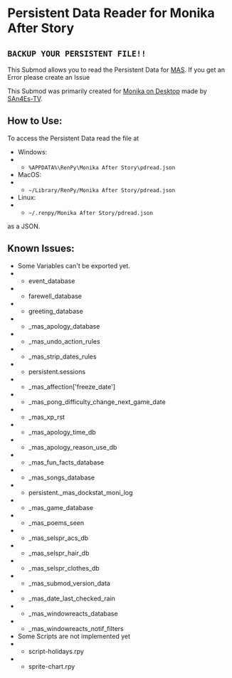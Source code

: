 # Persistent Data Reader for Monika After Story
## **``BACKUP YOUR PERSISTENT FILE!!``**
This Submod allows you to read the Persistent Data for [MAS](https://www.monikaafterstory.com/).
If you get an Error please create an Issue


This Submod was primarily created for [Monika on Desktop](https://github.com/SAn4Es-TV/MonikaOnDesktop) made by [SAn4Es-TV](https://github.com/SAn4Es-TV).

## How to Use:
To access the Persistent Data read the file at 
- Windows:
- - `%APPDATA%\RenPy\Monika After Story\pdread.json`
- MacOS:
- - `~/Library/RenPy/Monika After Story/pdread.json`
- Linux:
- - `~/.renpy/Monika After Story/pdread.json`

as a JSON.

## Known Issues:
- Some Variables can't be exported yet.
- - event_database
- - farewell_database
- - greeting_database
- - _mas_apology_database
- - _mas_undo_action_rules
- - _mas_strip_dates_rules
- - persistent.sessions
- - _mas_affection['freeze_date']
- - _mas_pong_difficulty_change_next_game_date
- - _mas_xp_rst
- - _mas_apology_time_db
- - _mas_apology_reason_use_db
- - _mas_fun_facts_database
- - _mas_songs_database
- - persistent._mas_dockstat_moni_log
- - _mas_game_database
- - _mas_poems_seen
- - _mas_selspr_acs_db
- - _mas_selspr_hair_db
- - _mas_selspr_clothes_db
- - _mas_submod_version_data
- - _mas_date_last_checked_rain
- - _mas_windowreacts_database
- - _mas_windowreacts_notif_filters
- Some Scripts are  not implemented yet
- - script-holidays.rpy
- - sprite-chart.rpy